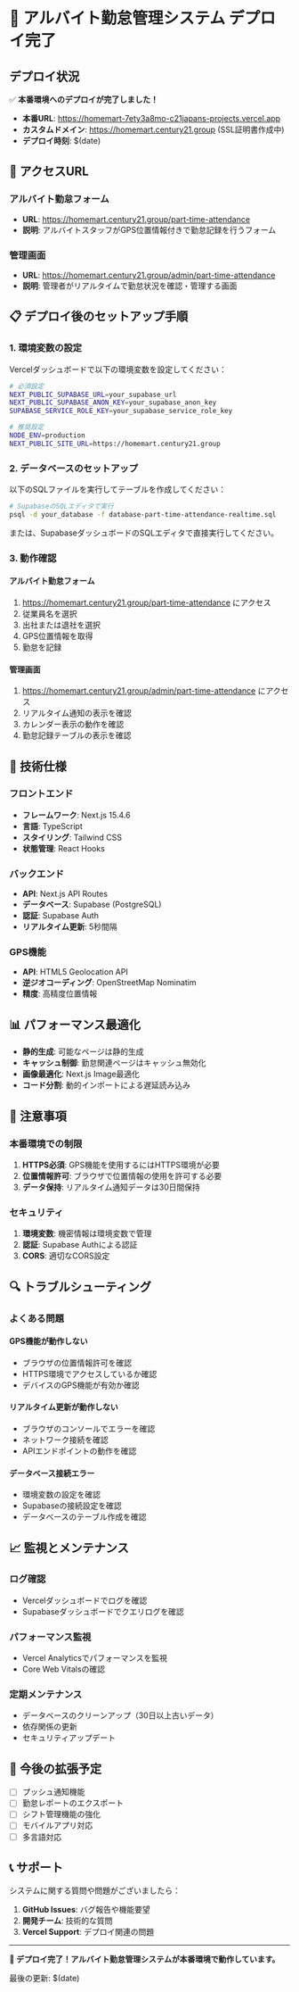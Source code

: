 # 🚀 アルバイト勤怠管理システム デプロイ完了

## デプロイ状況

✅ **本番環境へのデプロイが完了しました！**

- **本番URL**: https://homemart-7ety3a8mo-c21japans-projects.vercel.app
- **カスタムドメイン**: https://homemart.century21.group (SSL証明書作成中)
- **デプロイ時刻**: $(date)

## 🔗 アクセスURL

### アルバイト勤怠フォーム
- **URL**: https://homemart.century21.group/part-time-attendance
- **説明**: アルバイトスタッフがGPS位置情報付きで勤怠記録を行うフォーム

### 管理画面
- **URL**: https://homemart.century21.group/admin/part-time-attendance
- **説明**: 管理者がリアルタイムで勤怠状況を確認・管理する画面

## 📋 デプロイ後のセットアップ手順

### 1. 環境変数の設定

Vercelダッシュボードで以下の環境変数を設定してください：

```bash
# 必須設定
NEXT_PUBLIC_SUPABASE_URL=your_supabase_url
NEXT_PUBLIC_SUPABASE_ANON_KEY=your_supabase_anon_key
SUPABASE_SERVICE_ROLE_KEY=your_supabase_service_role_key

# 推奨設定
NODE_ENV=production
NEXT_PUBLIC_SITE_URL=https://homemart.century21.group
```

### 2. データベースのセットアップ

以下のSQLファイルを実行してテーブルを作成してください：

```bash
# SupabaseのSQLエディタで実行
psql -d your_database -f database-part-time-attendance-realtime.sql
```

または、SupabaseダッシュボードのSQLエディタで直接実行してください。

### 3. 動作確認

#### アルバイト勤怠フォーム
1. https://homemart.century21.group/part-time-attendance にアクセス
2. 従業員名を選択
3. 出社または退社を選択
4. GPS位置情報を取得
5. 勤怠を記録

#### 管理画面
1. https://homemart.century21.group/admin/part-time-attendance にアクセス
2. リアルタイム通知の表示を確認
3. カレンダー表示の動作を確認
4. 勤怠記録テーブルの表示を確認

## 🔧 技術仕様

### フロントエンド
- **フレームワーク**: Next.js 15.4.6
- **言語**: TypeScript
- **スタイリング**: Tailwind CSS
- **状態管理**: React Hooks

### バックエンド
- **API**: Next.js API Routes
- **データベース**: Supabase (PostgreSQL)
- **認証**: Supabase Auth
- **リアルタイム更新**: 5秒間隔

### GPS機能
- **API**: HTML5 Geolocation API
- **逆ジオコーディング**: OpenStreetMap Nominatim
- **精度**: 高精度位置情報

## 📊 パフォーマンス最適化

- **静的生成**: 可能なページは静的生成
- **キャッシュ制御**: 勤怠関連ページはキャッシュ無効化
- **画像最適化**: Next.js Image最適化
- **コード分割**: 動的インポートによる遅延読み込み

## 🚨 注意事項

### 本番環境での制限
1. **HTTPS必須**: GPS機能を使用するにはHTTPS環境が必要
2. **位置情報許可**: ブラウザで位置情報の使用を許可する必要
3. **データ保持**: リアルタイム通知データは30日間保持

### セキュリティ
1. **環境変数**: 機密情報は環境変数で管理
2. **認証**: Supabase Authによる認証
3. **CORS**: 適切なCORS設定

## 🔍 トラブルシューティング

### よくある問題

#### GPS機能が動作しない
- ブラウザの位置情報許可を確認
- HTTPS環境でアクセスしているか確認
- デバイスのGPS機能が有効か確認

#### リアルタイム更新が動作しない
- ブラウザのコンソールでエラーを確認
- ネットワーク接続を確認
- APIエンドポイントの動作を確認

#### データベース接続エラー
- 環境変数の設定を確認
- Supabaseの接続設定を確認
- データベースのテーブル作成を確認

## 📈 監視とメンテナンス

### ログ確認
- Vercelダッシュボードでログを確認
- Supabaseダッシュボードでクエリログを確認

### パフォーマンス監視
- Vercel Analyticsでパフォーマンスを監視
- Core Web Vitalsの確認

### 定期メンテナンス
- データベースのクリーンアップ（30日以上古いデータ）
- 依存関係の更新
- セキュリティアップデート

## 🎯 今後の拡張予定

- [ ] プッシュ通知機能
- [ ] 勤怠レポートのエクスポート
- [ ] シフト管理機能の強化
- [ ] モバイルアプリ対応
- [ ] 多言語対応

## 📞 サポート

システムに関する質問や問題がございましたら：

1. **GitHub Issues**: バグ報告や機能要望
2. **開発チーム**: 技術的な質問
3. **Vercel Support**: デプロイ関連の問題

---

**🎉 デプロイ完了！アルバイト勤怠管理システムが本番環境で動作しています。**

最後の更新: $(date)
